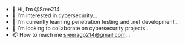 - 👋 Hi, I’m @Sree214
- 👀 I’m interested in cybersecurity...
- 🌱 I’m currently learning penetration testing and .net development...
- 💞️ I’m looking to collaborate on cybersecurity projects...
- 📫 How to reach me sreeragp214@gmail.com...

<!---
Sree214/Sree214 is a ✨ special ✨ repository because its `README.md` (this file) appears on your GitHub profile.
You can click the Preview link to take a look at your changes.
--->
